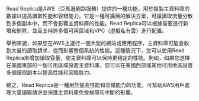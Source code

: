 Read Replica是AWS（亞馬遜網路服務）提供的一種功能，用於複製主資料庫的數據以提高讀取性能和容錯能力。它是一種可擴展的解決方案，可讓讀取流量分散到多個副本中，而不會影響主資料庫的性能。Read Replica可以根據需要進行新增和刪除，並且支持跨多個可用區域和VPC（虛擬私有雲）進行配置。

舉例來說，如果您在AWS上運行一個大型的網站或應用程序，主資料庫可能會收到大量的讀取請求，從而影響整個系統的性能。這種情況下，您可以使用Read Replica來增加讀取容量，使主資料庫可以保持更穩定的性能。例如，如果您選擇在美國東部的一個可用區域設置主資料庫，您可以在美國西部或其他可用地區設置多個讀取副本以提高性能和容錯能力。

總之，Read Replica是一種用於提高性能和容錯能力的功能，可幫助AWS用戶處理大量讀取請求並保護主資料庫免受故障和中斷的影響。